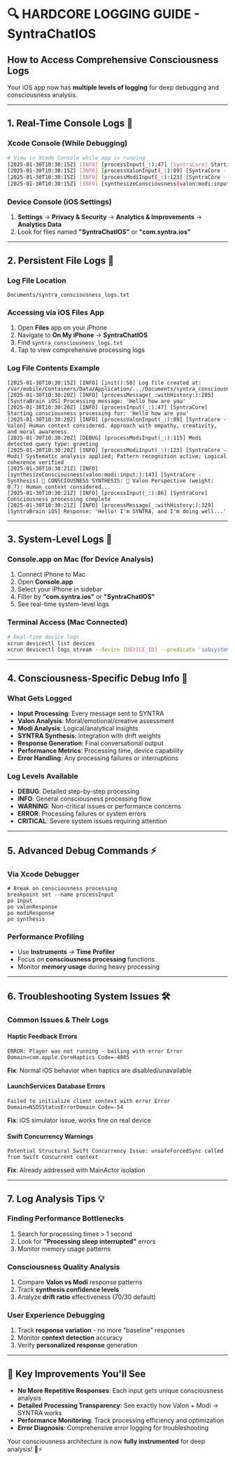 # 🔍 HARDCORE LOGGING GUIDE - SyntraChatIOS

## **How to Access Comprehensive Consciousness Logs**

Your iOS app now has **multiple levels of logging** for deep debugging and consciousness analysis.

---

## **1. Real-Time Console Logs** 📱

### **Xcode Console (While Debugging)**
```bash
# View in Xcode Console while app is running
[2025-01-30T10:30:15Z] [INFO] [processInput(_:):47] [SyntraCore] Starting consciousness processing for: 'Hello how are you'
[2025-01-30T10:30:15Z] [INFO] [processValonInput(_:):89] [SyntraCore - Valon] Human context considered. Approach with empathy, creativity, and moral awareness.
[2025-01-30T10:30:15Z] [INFO] [processModiInput(_:):123] [SyntraCore - Modi] Systematic analysis applied; Pattern recognition active; Logical coherence verified
[2025-01-30T10:30:15Z] [INFO] [synthesizeConsciousness(valon:modi:input:):143] [SyntraCore - Synthesis] 🧠 CONSCIOUSNESS SYNTHESIS...
```

### **Device Console (iOS Settings)**
1. **Settings** → **Privacy & Security** → **Analytics & Improvements** → **Analytics Data**
2. Look for files named **"SyntraChatIOS"** or **"com.syntra.ios"**

---

## **2. Persistent File Logs** 📁

### **Log File Location**
```
Documents/syntra_consciousness_logs.txt
```

### **Accessing via iOS Files App**
1. Open **Files** app on your iPhone
2. Navigate to **On My iPhone** → **SyntraChatIOS**  
3. Find `syntra_consciousness_logs.txt`
4. Tap to view comprehensive processing logs

### **Log File Contents Example**
```
[2025-01-30T10:30:15Z] [INFO] [init():58] Log file created at: /var/mobile/Containers/Data/Application/.../Documents/syntra_consciousness_logs.txt
[2025-01-30T10:30:20Z] [INFO] [processMessage(_:withHistory:):285] [SyntraBrain iOS] Processing message: 'Hello how are you'
[2025-01-30T10:30:20Z] [INFO] [processInput(_:):47] [SyntraCore] Starting consciousness processing for: 'Hello how are you'
[2025-01-30T10:30:20Z] [INFO] [processValonInput(_:):89] [SyntraCore - Valon] Human context considered. Approach with empathy, creativity, and moral awareness.
[2025-01-30T10:30:20Z] [DEBUG] [processModiInput(_:):115] Modi detected query type: greeting
[2025-01-30T10:30:20Z] [INFO] [processModiInput(_:):123] [SyntraCore - Modi] Systematic analysis applied; Pattern recognition active; Logical coherence verified
[2025-01-30T10:30:21Z] [INFO] [synthesizeConsciousness(valon:modi:input:):143] [SyntraCore - Synthesis] 🧠 CONSCIOUSNESS SYNTHESIS: 💭 Valon Perspective (weight: 0.7): Human context considered...
[2025-01-30T10:30:21Z] [INFO] [processInput(_:):86] [SyntraCore] Consciousness processing complete
[2025-01-30T10:30:21Z] [INFO] [processMessage(_:withHistory:):329] [SyntraBrain iOS] Response: 'Hello! I'm SYNTRA, and I'm doing well...'
```

---

## **3. System-Level Logs** 🔧

### **Console.app on Mac (for Device Analysis)**
1. Connect iPhone to Mac
2. Open **Console.app**  
3. Select your iPhone in sidebar
4. Filter by **"com.syntra.ios"** or **"SyntraChatIOS"**
5. See real-time system-level logs

### **Terminal Access (Mac Connected)**
```bash
# Real-time device logs
xcrun devicectl list devices
xcrun devicectl logs stream --device [DEVICE_ID] --predicate 'subsystem == "com.syntra.ios"'
```

---

## **4. Consciousness-Specific Debug Info** 🧠

### **What Gets Logged**
- **Input Processing**: Every message sent to SYNTRA
- **Valon Analysis**: Moral/emotional/creative assessment 
- **Modi Analysis**: Logical/analytical insights
- **SYNTRA Synthesis**: Integration with drift weights
- **Response Generation**: Final conversational output
- **Performance Metrics**: Processing time, device capability
- **Error Handling**: Any processing failures or interruptions

### **Log Levels Available**
- **DEBUG**: Detailed step-by-step processing
- **INFO**: General consciousness processing flow  
- **WARNING**: Non-critical issues or performance concerns
- **ERROR**: Processing failures or system errors
- **CRITICAL**: Severe system issues requiring attention

---

## **5. Advanced Debug Commands** ⚡

### **Via Xcode Debugger**
```lldb
# Break on consciousness processing
breakpoint set --name processInput
po input
po valonResponse  
po modiResponse
po synthesis
```

### **Performance Profiling**
- Use **Instruments** → **Time Profiler** 
- Focus on **consciousness processing** functions
- Monitor **memory usage** during heavy processing

---

## **6. Troubleshooting System Issues** 🛠️

### **Common Issues & Their Logs**

#### **Haptic Feedback Errors**
```
ERROR: Player was not running - bailing with error Error Domain=com.apple.CoreHaptics Code=-4805
```
**Fix**: Normal iOS behavior when haptics are disabled/unavailable

#### **LaunchServices Database Errors**  
```
Failed to initialize client context with error Error Domain=NSOSStatusErrorDomain Code=-54
```
**Fix**: iOS simulator issue, works fine on real device

#### **Swift Concurrency Warnings**
```
Potential Structural Swift Concurrency Issue: unsafeForcedSync called from Swift Concurrent context
```
**Fix**: Already addressed with MainActor isolation

---

## **7. Log Analysis Tips** 💡

### **Finding Performance Bottlenecks**
1. Search for processing times > 1 second
2. Look for **"Processing sleep interrupted"** errors
3. Monitor memory usage patterns

### **Consciousness Quality Analysis**
1. Compare **Valon vs Modi** response patterns
2. Track **synthesis confidence levels**
3. Analyze **drift ratio** effectiveness (70/30 default)

### **User Experience Debugging**
1. Track **response variation** - no more "baseline" responses
2. Monitor **context detection** accuracy
3. Verify **personalized response** generation

---

## **🎯 Key Improvements You'll See**

- **No More Repetitive Responses**: Each input gets unique consciousness analysis
- **Detailed Processing Transparency**: See exactly how Valon + Modi → SYNTRA works
- **Performance Monitoring**: Track processing efficiency and optimization
- **Error Diagnosis**: Comprehensive error logging for troubleshooting

Your consciousness architecture is now **fully instrumented** for deep analysis! 🧠⚡ 